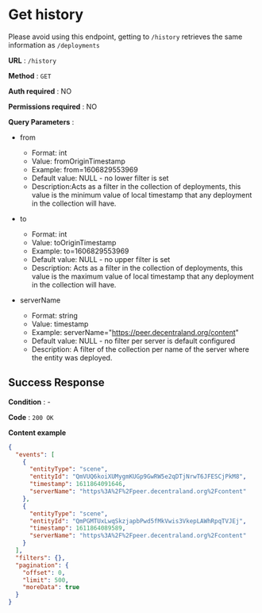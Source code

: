 # Get history

Please avoid using this endpoint, getting to `/history` retrieves the same information as `/deployments`

**URL** : `/history`

<!-- **URL Parameters** : `pk=[integer]` where `pk` is the ID of the Account on the server. -->

**Method** : `GET`

**Auth required** : NO

**Permissions required** : NO

**Query Parameters** :

- from
  - Format: int
  - Value: fromOriginTimestamp
  - Example: from=1606829553969
  - Default value: NULL - no lower filter is set
  - Description:Acts as a filter in the collection of deployments, this value is the minimum value of local timestamp that any deployment in the collection will have.

- to
  - Format: int
  - Value: toOriginTimestamp
  - Example: to=1606829553969
  - Default value: NULL - no upper filter is set
  - Description: Acts as a filter in the collection of deployments, this value is the maximum value of local timestamp that any deployment in the collection will have.

- serverName
  - Format: string
  - Value: timestamp
  - Example: serverName="https://peer.decentraland.org/content"
  - Default value: NULL - no filter per server is default configured
  - Description: A filter of the collection per name of the server where the entity was deployed.


## Success Response

**Condition** : -

**Code** : `200 OK`

**Content example**

```json
{
  "events": [
    {
      "entityType": "scene",
      "entityId": "QmVUQ6koiXUMygmKUGp9GwRW5e2qDTjNrwT6JFESCjPkM8",
      "timestamp": 1611864091646,
      "serverName": "https%3A%2F%2Fpeer.decentraland.org%2Fcontent"
    },
    {
      "entityType": "scene",
      "entityId": "QmPGMTUxLwqSkzjapbPwd5fMkVwis3VkepLAWhRpqTVJEj",
      "timestamp": 1611864089589,
      "serverName": "https%3A%2F%2Fpeer.decentraland.org%2Fcontent"
    }
  ],
  "filters": {},
  "pagination": {
    "offset": 0,
    "limit": 500,
    "moreData": true
  }
}
```
